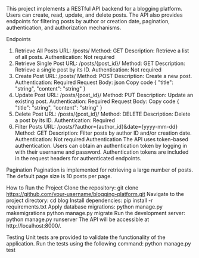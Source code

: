 This project implements a RESTful API backend for a blogging platform. Users can create, read, update, and delete posts. The API also provides endpoints for filtering posts by author or creation date, pagination, authentication, and authorization mechanisms.

Endpoints
  1. Retrieve All Posts
  URL: /posts/
  Method: GET
  Description: Retrieve a list of all posts.
  Authentication: Not required
  2. Retrieve Single Post
  URL: /posts/{post_id}/
  Method: GET
  Description: Retrieve a single post by its ID.
  Authentication: Not required
  3. Create Post
  URL: /posts/
  Method: POST
  Description: Create a new post.
  Authentication: Required
  Request Body:
json
Copy code
{
  "title": "string",
  "content": "string"
}
4. Update Post
URL: /posts/{post_id}/
Method: PUT
Description: Update an existing post.
Authentication: Required
Request Body:
Copy code
{
  "title": "string",
  "content": "string"
}
5. Delete Post
URL: /posts/{post_id}/
Method: DELETE
Description: Delete a post by its ID.
Authentication: Required
6. Filter Posts
URL: /posts/?author={author_id}&date={yyyy-mm-dd}
Method: GET
Description: Filter posts by author ID and/or creation date.
Authentication: Not required
Authentication
The API uses token-based authentication.
Users can obtain an authentication token by logging in with their username and password.
Authentication tokens are included in the request headers for authenticated endpoints.


Pagination
Pagination is implemented for retrieving a large number of posts.
The default page size is 10 posts per page.


How to Run the Project
Clone the repository:
git clone https://github.com/your-username/blogging-platform.git
Navigate to the project directory:
cd blog
Install dependencies:
pip install -r requirements.txt
Apply database migrations:
python manage.py makemigrations
python manage.py migrate
Run the development server:
python manage.py runserver
The API will be accessible at http://localhost:8000/.


Testing
Unit tests are provided to validate the functionality of the application.
Run the tests using the following command:
python manage.py test

